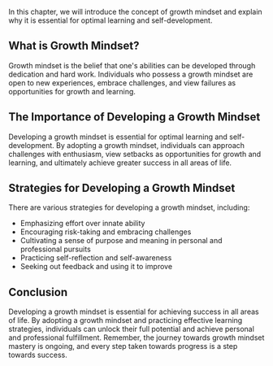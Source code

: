 
In this chapter, we will introduce the concept of growth mindset and explain why it is essential for optimal learning and self-development.

What is Growth Mindset?
-----------------------

Growth mindset is the belief that one's abilities can be developed through dedication and hard work. Individuals who possess a growth mindset are open to new experiences, embrace challenges, and view failures as opportunities for growth and learning.

The Importance of Developing a Growth Mindset
---------------------------------------------

Developing a growth mindset is essential for optimal learning and self-development. By adopting a growth mindset, individuals can approach challenges with enthusiasm, view setbacks as opportunities for growth and learning, and ultimately achieve greater success in all areas of life.

Strategies for Developing a Growth Mindset
------------------------------------------

There are various strategies for developing a growth mindset, including:

* Emphasizing effort over innate ability
* Encouraging risk-taking and embracing challenges
* Cultivating a sense of purpose and meaning in personal and professional pursuits
* Practicing self-reflection and self-awareness
* Seeking out feedback and using it to improve

Conclusion
----------

Developing a growth mindset is essential for achieving success in all areas of life. By adopting a growth mindset and practicing effective learning strategies, individuals can unlock their full potential and achieve personal and professional fulfillment. Remember, the journey towards growth mindset mastery is ongoing, and every step taken towards progress is a step towards success.
